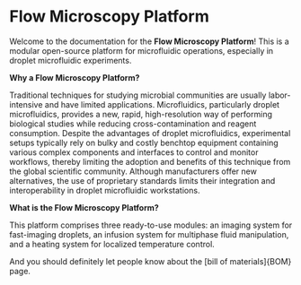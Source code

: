 # Flow Microscopy Platform

Welcome to the documentation for the **Flow Microscopy Platform**! This is a modular open-source platform for microfluidic operations, especially in droplet microfluidic experiments.  

**Why a Flow Microscopy Platform?**

Traditional techniques for studying microbial communities are usually labor-intensive and have limited applications. Microfluidics, particularly droplet microfluidics, provides a new, rapid, high-resolution way of performing biological studies while reducing cross-contamination and reagent consumption. Despite the advantages of droplet microfluidics, experimental setups typically rely on bulky and costly benchtop equipment containing various complex components and interfaces to control and monitor workflows, thereby limiting the adoption and benefits of this technique from the global scientific community. Although manufacturers offer new alternatives, the use of proprietary standards limits their integration and interoperability in droplet microfluidic workstations.

**What is the Flow Microscopy Platform?**

This platform comprises three ready-to-use modules: an imaging system for fast-imaging droplets, an infusion system for multiphase fluid manipulation, and a heating system for localized temperature control. 


And you should definitely let people know about the [bill of materials]{BOM} page.